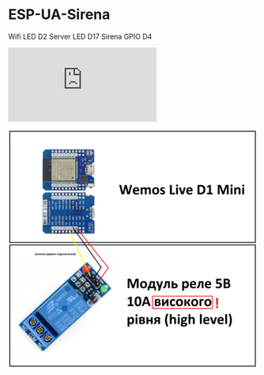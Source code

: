 # ESP-UA-Sirena


 Wifi LED D2     Server LED D17   Sirena GPIO D4
 
 ![alt tag](https://github.com/Nikita7131/ESP-UA-Sirena/blob/main/Shematich/Schematic_sirena_ESP-UA_Sirena.pdf "Опису не буде")​
 
  ![alt tag](https://github.com/Nikita7131/ESP-UA-Sirena/blob/main/Shematich/components_foto.png "Опису не буде")​
 
 
